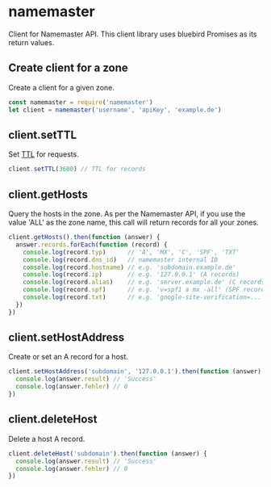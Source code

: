 # namemaster

Client for Namemaster API. This client library uses bluebird Promises as its
return values.

## Create client for a zone

Create a client for a given zone.

```javascript
const namemaster = require('namemaster')
let client = namemaster('username', 'apiKey', 'example.de')
```

## client.setTTL

Set [TTL](https://en.wikipedia.org/wiki/Time_to_live) for requests.

```javascript
client.setTTL(3600) // TTL for records
```

## client.getHosts

Query the hosts in the zone. As per the Namemaster API, if you use the value
'ALL' as the zone name, this call will return records for all your zones.

```javascript
client.getHosts().then(function (answer) {
  answer.records.forEach(function (record) {
    console.log(record.typ)      // 'A', 'MX', 'C', 'SPF', 'TXT'
    console.log(record.dns_id)   // namemaster internal ID
    console.log(record.hostname) // e.g. 'subdomain.example.de'
    console.log(record.ip)       // e.g. '127.0.0.1' (A records)
    console.log(record.alias)    // e.g. 'server.example.de' (C records)
    console.log(record.spf)      // e.g. 'v=spf1 a mx -all' (SPF records)
    console.log(record.txt)      // e.g. 'google-site-verification=...' (TXT records)
  })
})
```

## client.setHostAddress

Create or set an A record for a host.

```javascript
client.setHostAddress('subdomain', '127.0.0.1').then(function (answer) {
  console.log(answer.result) // 'Success'
  console.log(answer.fehler) // 0
})
```

## client.deleteHost

Delete a host A record.

```javascript
client.deleteHost('subdomain').then(function (answer) {
  console.log(answer.result) // 'Success'
  console.log(answer.fehler) // 0
})
```
